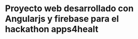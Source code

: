 Proyecto web desarrollado con Angularjs y firebase para el hackathon apps4healt
===============================================================================
